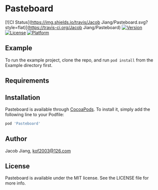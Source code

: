 # Pasteboard

[![CI Status](https://img.shields.io/travis/Jacob Jiang/Pasteboard.svg?style=flat)](https://travis-ci.org/Jacob Jiang/Pasteboard)
[![Version](https://img.shields.io/cocoapods/v/Pasteboard.svg?style=flat)](https://cocoapods.org/pods/Pasteboard)
[![License](https://img.shields.io/cocoapods/l/Pasteboard.svg?style=flat)](https://cocoapods.org/pods/Pasteboard)
[![Platform](https://img.shields.io/cocoapods/p/Pasteboard.svg?style=flat)](https://cocoapods.org/pods/Pasteboard)

## Example

To run the example project, clone the repo, and run `pod install` from the Example directory first.

## Requirements

## Installation

Pasteboard is available through [CocoaPods](https://cocoapods.org). To install
it, simply add the following line to your Podfile:

```ruby
pod 'Pasteboard'
```

## Author

Jacob Jiang, kof2003@126.com

## License

Pasteboard is available under the MIT license. See the LICENSE file for more info.
